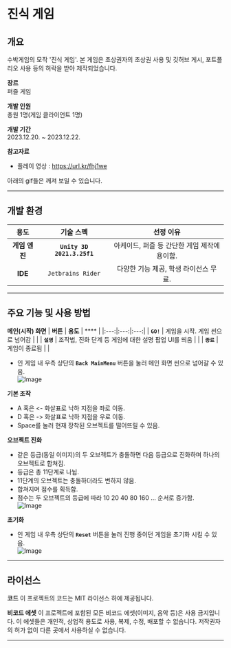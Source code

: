 # 진식 게임

## 개요
수박게임의 모작 '진식 게임'. 본 게임은 초상권자의 초상권 사용 및 깃허브 게시, 포트폴리오 사용 등의 허락을 받아 제작되었습니다.

   
**장르**   
퍼즐 게임

**개발 인원**   
총원 1명(게임 클라이언트 1명)

**개발 기간**   
2023.12.20. ~ 2023.12.22.

**참고자료**   
- 플레이 영상 : <https://url.kr/fhj1we>

아래의 gif들은 깨져 보일 수 있습니다.

---

## 개발 환경
| **용도** | **기술 스펙** | **선정 이유** |
|:---:|:---:|:---:|
| **게임 엔진** | **`Unity 3D 2021.3.25f1`**  | 아케이드, 퍼즐 등 간단한 게임 제작에 용이함. |
| **IDE** | `Jetbrains Rider` | 다양한 기능 제공, 학생 라이선스 무료. |


---

## 주요 기능 및 사용 방법
**메인(시작) 화면**
| **버튼** | **용도** | **** |
|:---:|:---:|:---:|
| **`GO!`** | 게임을 시작. 게임 씬으로 넘어감 |  |
| **`설명`** | 조작법, 진화 단계 등 게임에 대한 설명 팝업 UI를 띄움 |  |
| **`종료`** | 게임이 종료됨 |  |
* 인 게임 내 우측 상단의 **`Back MainMenu`** 버튼을 눌러 메인 화면 씬으로 넘어갈 수 있음.     
![Image](https://github.com/user-attachments/assets/997de6a1-f7c8-4459-8bc8-5a0be4f85d62)


**기본 조작**
* A 혹은 <- 화살표로 낙하 지점을 좌로 이동.
* D 혹은 -> 화살표로 낙하 지점을 우로 이동.
* Space를 눌러 현재 장착된 오브젝트를 떨어뜨릴 수 있음.

**오브젝트 진화**
* 같은 등급(동일 이미지)의 두 오브젝트가 충돌하면 다음 등급으로 진화하며 하나의 오브젝트로 합쳐짐.
* 등급은 총 11단계로 나뉨.
* 11단계의 오브젝트는 충돌하더라도 변하지 않음.
* 합쳐지며 점수를 획득함.
* 점수는 두 오브젝트의 등급에 따라 10 20 40 80 160 ... 순서로 증가함.     
![Image](https://github.com/user-attachments/assets/fb1b2ec9-e3a1-4bea-8af2-179311c6d4b2)

**초기화** 
* 인 게임 내 우측 상단의 **`Reset`** 버튼을 눌러 진행 중이던 게임을 초기화 시킬 수 있음.        
![Image](https://github.com/user-attachments/assets/cf38df02-c1f2-4362-a5fd-e91dfadbf331)


---

## 라이선스
**코드**
이 프로젝트의 코드는 MIT 라이선스 하에 제공됩니다.

**비코드 에셋**
이 프로젝트에 포함된 모든 비코드 에셋(이미지, 음악 등)은 사용 금지입니다. 이 에셋들은 개인적, 상업적 용도로 사용, 복제, 수정, 배포할 수 없습니다. 저작권자의 허가 없이 다른 곳에서 사용하실 수 없습니다.

--- 
